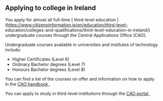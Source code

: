 ##  Applying to college in Ireland

You apply for almost all full-time [ third-level education
](https://www.citizensinformation.ie/en/education/third-level-
education/colleges-and-qualifications/third-level-education-in-ireland/)
undergraduate courses through the Central Applications Office (CAO).

Undergraduate courses available in universities and institutes of technology
include:

  * Higher Certificates (Level 6) 
  * Ordinary Bachelor degrees (Level 7) 
  * Honours Bachelor degrees (Level 8) 

You can find a list of the courses on offer and information on how to apply in
the [ CAO handbook ](https://www.cao.ie/handbook.php) .

You can apply to study in third-level institutions through the [ CAO portal
](https://www.cao.ie/apply.php) .
